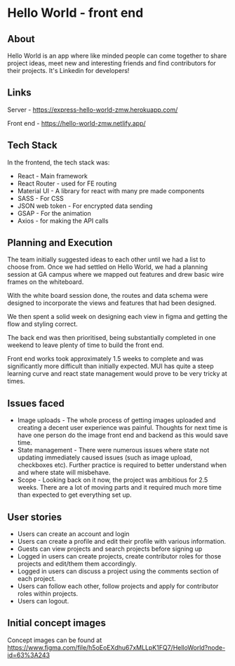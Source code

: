 # Hello World - front end
## About

Hello World is an app where like minded people can come together to share project ideas, meet new and interesting friends and find contributors for their projects. It's Linkedin for developers!


## Links

Server - https://express-hello-world-zmw.herokuapp.com/

Front end - https://hello-world-zmw.netlify.app/

## Tech Stack

In the frontend, the tech stack was:

* React - Main framework
* React Router - used for FE routing
* Material UI - A library for react with many pre made components
* SASS - For CSS
* JSON web token - For encrypted data sending
* GSAP - For the animation
* Axios - for making the API calls

## Planning and Execution

The team initially suggested ideas to each other until we had a list to choose from. Once we had settled on Hello World, we had a planning session at GA campus where we mapped out features and drew basic wire frames on the whiteboard. 

With the white board session done, the routes and data schema were designed to incorporate the views and features that had been designed. 

We then spent a solid week on designing each view in figma and getting the flow and styling correct.

The back end was then prioritised, being substantially completed in one weekend to leave plenty of time to build the front end.

Front end works took approximately 1.5 weeks to complete and was significantly more difficult than initially expected. MUI has quite a steep learning curve and react state management would prove to be very tricky at times. 

## Issues faced

* Image uploads - The whole process of getting images uploaded and creating a decent user experience was painful. Thoughts for next time is have one person do the image front end and backend as this would save time.
* State management - There were numerous issues where state not updating immediately caused issues (such as image upload, checkboxes etc). Further practice is required to better understand when and where state will misbehave.
* Scope - Looking back on it now, the project was ambitious for 2.5 weeks. There are a lot of moving parts and it required much more time than expected to get everything set up.

## User stories

* Users can create an account and login
* Users can create a profile and edit their profile with various information.
* Guests can view projects and search projects before signing up
* Logged in users can create projects, create contributor roles for those projects and edit/them them accordingly.
* Logged in users can discuss a project using the comments section of each project.
* Users can follow each other, follow projects and apply for contributor roles within projects. 
* Users can logout. 

## Initial concept images

Concept images can be found at https://www.figma.com/file/h5oEoEXdhu67xMLLpK1FQ7/HelloWorld?node-id=63%3A243
